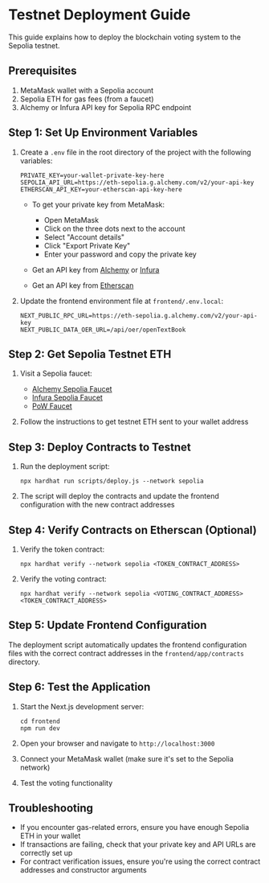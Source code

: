 # Testnet Deployment Guide

This guide explains how to deploy the blockchain voting system to the Sepolia testnet.

## Prerequisites

1. MetaMask wallet with a Sepolia account
2. Sepolia ETH for gas fees (from a faucet)
3. Alchemy or Infura API key for Sepolia RPC endpoint

## Step 1: Set Up Environment Variables

1. Create a `.env` file in the root directory of the project with the following variables:
   ```
   PRIVATE_KEY=your-wallet-private-key-here
   SEPOLIA_API_URL=https://eth-sepolia.g.alchemy.com/v2/your-api-key
   ETHERSCAN_API_KEY=your-etherscan-api-key-here
   ```

   - To get your private key from MetaMask:
     - Open MetaMask
     - Click on the three dots next to the account
     - Select "Account details"
     - Click "Export Private Key"
     - Enter your password and copy the private key
   
   - Get an API key from [Alchemy](https://www.alchemy.com/) or [Infura](https://infura.io/)
   - Get an API key from [Etherscan](https://etherscan.io/apis)

2. Update the frontend environment file at `frontend/.env.local`:
   ```
   NEXT_PUBLIC_RPC_URL=https://eth-sepolia.g.alchemy.com/v2/your-api-key
   NEXT_PUBLIC_DATA_OER_URL=/api/oer/openTextBook
   ```

## Step 2: Get Sepolia Testnet ETH

1. Visit a Sepolia faucet:
   - [Alchemy Sepolia Faucet](https://sepoliafaucet.com/)
   - [Infura Sepolia Faucet](https://www.infura.io/faucet/sepolia)
   - [PoW Faucet](https://sepolia-faucet.pk910.de/)

2. Follow the instructions to get testnet ETH sent to your wallet address

## Step 3: Deploy Contracts to Testnet

1. Run the deployment script:
   ```
   npx hardhat run scripts/deploy.js --network sepolia
   ```

2. The script will deploy the contracts and update the frontend configuration with the new contract addresses

## Step 4: Verify Contracts on Etherscan (Optional)

1. Verify the token contract:
   ```
   npx hardhat verify --network sepolia <TOKEN_CONTRACT_ADDRESS>
   ```

2. Verify the voting contract:
   ```
   npx hardhat verify --network sepolia <VOTING_CONTRACT_ADDRESS> <TOKEN_CONTRACT_ADDRESS>
   ```

## Step 5: Update Frontend Configuration

The deployment script automatically updates the frontend configuration files with the correct contract addresses in the `frontend/app/contracts` directory.

## Step 6: Test the Application

1. Start the Next.js development server:
   ```
   cd frontend
   npm run dev
   ```

2. Open your browser and navigate to `http://localhost:3000`
3. Connect your MetaMask wallet (make sure it's set to the Sepolia network)
4. Test the voting functionality

## Troubleshooting

- If you encounter gas-related errors, ensure you have enough Sepolia ETH in your wallet
- If transactions are failing, check that your private key and API URLs are correctly set up
- For contract verification issues, ensure you're using the correct contract addresses and constructor arguments
